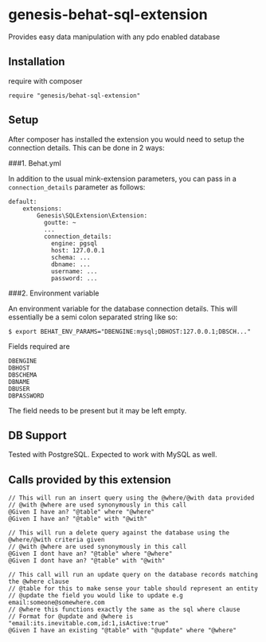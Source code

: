 # genesis-behat-sql-extension
Provides easy data manipulation with any pdo enabled database

Installation
------------
require with composer
```
require "genesis/behat-sql-extension"
```

Setup
-----
After composer has installed the extension you would need to setup the connection details. This can be done in 2 ways:

###1. Behat.yml

In addition to the usual mink-extension parameters, you can pass in a `connection_details` parameter as follows:
```
default:
    extensions:
        Genesis\SQLExtension\Extension:
          goutte: ~
          ...
          connection_details:
            engine: pgsql
            host: 127.0.0.1
            schema: ...
            dbname: ...
            username: ...
            password: ...
```

###2. Environment variable

An environment variable for the database connection details. This will essentially be a semi colon separated string like so:

```
$ export BEHAT_ENV_PARAMS="DBENGINE:mysql;DBHOST:127.0.0.1;DBSCH..."
```

Fields required are
```
DBENGINE
DBHOST
DBSCHEMA
DBNAME
DBUSER
DBPASSWORD
```

The field needs to be present but it may be left empty.

DB Support
----------
Tested with PostgreSQL. Expected to work with MySQL as well.


Calls provided by this extension
--------------------------------

```
// This will run an insert query using the @where/@with data provided
// @with @where are used synonymously in this call
@Given I have an? "@table" where "@where"
@Given I have an? "@table" with "@with"

// This will run a delete query against the database using the @where/@with criteria given
// @with @where are used synonymously in this call
@Given I dont have an? "@table" where "@where"
@Given I dont have an? "@table" with "@with"

// This call will run an update query on the database records matching the @where clause
// @table for this to make sense your table should represent an entity
// @update the field you would like to update e.g email:someone@somewhere.com
// @where this functions exactly the same as the sql where clause
// Format for @update and @where is "email:its.inevitable.com,id:1,isActive:true"
@Given I have an existing "@table" with "@update" where "@where"
```
